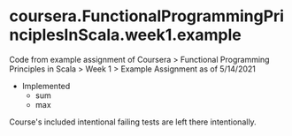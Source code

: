 # coursera.FunctionalProgrammingPrinciplesInScala.week1.example
Code from example assignment of Coursera > Functional Programming Principles in Scala > Week 1 > Example Assignment
as of 5/14/2021

- Implemented
  - sum
  - max
  
Course's included intentional failing tests are left there intentionally.
